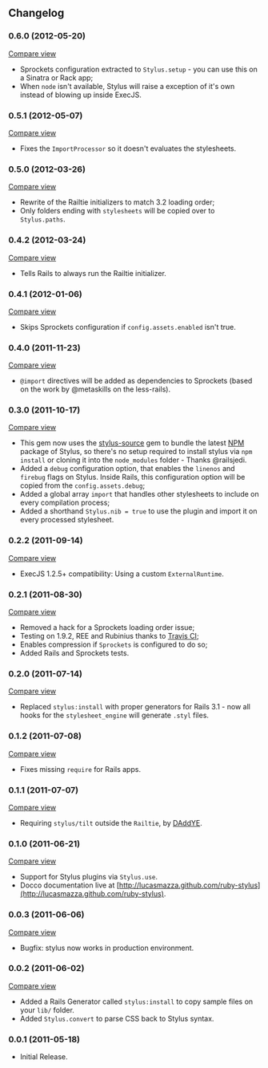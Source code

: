 ## Changelog

### 0.6.0 (2012-05-20)
[Compare view](https://github.com/lucasmazza/ruby-stylus/compare/v0.5.1...v.0.6.0)

* Sprockets configuration extracted to `Stylus.setup` - you can use this on a Sinatra or Rack app;
* When `node` isn't available, Stylus will raise a exception of it's own instead of blowing up inside ExecJS.

### 0.5.1 (2012-05-07)
[Compare view](https://github.com/lucasmazza/ruby-stylus/compare/v0.5.0...v0.5.1)

* Fixes the `ImportProcessor` so it doesn't evaluates the stylesheets.

### 0.5.0 (2012-03-26)
[Compare view](https://github.com/lucasmazza/ruby-stylus/compare/v0.4.2...v0.5.0)

* Rewrite of the Railtie initializers to match 3.2 loading order;
* Only folders ending with `stylesheets` will be copied over to `Stylus.paths`.

### 0.4.2 (2012-03-24)
[Compare view](https://github.com/lucasmazza/ruby-stylus/compare/v0.4.1...v0.4.2)

* Tells Rails to always run the Railtie initializer.

### 0.4.1 (2012-01-06)
[Compare view](https://github.com/lucasmazza/ruby-stylus/compare/v0.4.0...v0.4.1)

* Skips Sprockets configuration if `config.assets.enabled` isn't true.

### 0.4.0 (2011-11-23)
[Compare view](https://github.com/lucasmazza/ruby-stylus/compare/v0.3.0...v0.4.0)

* `@import` directives will be added as dependencies to Sprockets (based on the work by @metaskills on the less-rails).

### 0.3.0 (2011-10-17)
[Compare view](https://github.com/lucasmazza/ruby-stylus/compare/v0.2.2...v0.3.0)

* This gem now uses the [stylus-source](https://github.com/railsjedi/ruby-stylus-source) gem to bundle the latest [NPM](http://search.npmjs.org/#/stylus) package of Stylus, so there's no setup required to install stylus via `npm install` or cloning it into the `node_modules` folder - Thanks @railsjedi.
* Added a `debug` configuration option, that enables the `linenos` and `firebug` flags on Stylus. Inside Rails, this configuration option will be copied from the `config.assets.debug`;
* Added a global array `import` that handles other stylesheets to include on every compilation process;
* Added a shorthand `Stylus.nib = true` to use the plugin and import it on every processed stylesheet.

### 0.2.2 (2011-09-14)
[Compare view](https://github.com/lucasmazza/ruby-stylus/compare/v0.2.1...v0.2.2)

* ExecJS 1.2.5+ compatibility: Using a custom `ExternalRuntime`.

### 0.2.1 (2011-08-30)
[Compare view](https://github.com/lucasmazza/ruby-stylus/compare/v0.2.0...v0.2.1)

* Removed a hack for a Sprockets loading order issue;
* Testing on 1.9.2, REE and Rubinius thanks to [Travis CI](travis-ci.org/#!/lucasmazza/ruby-stylus);
* Enables compression if `Sprockets` is configured to do so;
* Added Rails and Sprockets tests.

### 0.2.0 (2011-07-14)
[Compare view](https://github.com/lucasmazza/ruby-stylus/compare/v0.1.2...v0.2.0)

* Replaced `stylus:install` with proper generators for Rails 3.1 - now all hooks for the `stylesheet_engine` will generate `.styl` files.

### 0.1.2 (2011-07-08)
[Compare view](https://github.com/lucasmazza/ruby-stylus/compare/v0.1.1...v0.1.2)

* Fixes missing `require` for Rails apps.

### 0.1.1 (2011-07-07)
[Compare view](https://github.com/lucasmazza/ruby-stylus/compare/v0.1.0...v0.1.1)

* Requiring `stylus/tilt` outside the `Railtie`, by [DAddYE](https://github.com/DAddYE).

### 0.1.0 (2011-06-21)
[Compare view](https://github.com/lucasmazza/ruby-stylus/compare/v0.0.3...v0.1.0)

* Support for Stylus plugins via `Stylus.use`.
* Docco documentation live at [http://lucasmazza.github.com/ruby-stylus](http://lucasmazza.github.com/ruby-stylus).


### 0.0.3 (2011-06-06)
[Compare view](https://github.com/lucasmazza/ruby-stylus/compare/v0.0.2...v0.0.3)

* Bugfix: stylus now works in production environment.

### 0.0.2 (2011-06-02)
[Compare view](https://github.com/lucasmazza/ruby-stylus/compare/v0.0.1...v0.0.2)

* Added a Rails Generator called `stylus:install` to copy sample files on your `lib/` folder.
* Added `Stylus.convert` to parse CSS back to Stylus syntax.

### 0.0.1 (2011-05-18)
* Initial Release.

